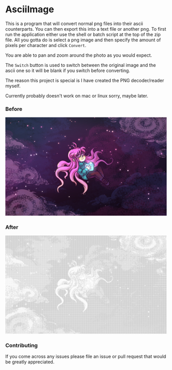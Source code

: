 # AsciiImage

This is a program that will convert normal png files into their ascii counterparts. You can then export this into a text file or another png. To first run the application either use the shell or batch script at the top of the zip file. All you gotta do is select a png image and then specify the amount of pixels per character and click ```Convert```.

You are able to pan and zoom around the photo as you would expect.

The ```Switch``` button is used to switch between the original image and the ascii one so it will be blank if you switch before converting.

The reason this project is special is I have created the PNG decoder/reader myself.

Currently probably doesn't work on mac or linux sorry, maybe later.

### Before
![](images/celeste.png)
### After
![](images/ascii.png)

### Contributing
If you come across any issues please file an issue or pull request that would be greatly appreciated.